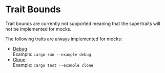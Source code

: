 # Trait Bounds

Trait bounds are currently not supported meaning that the supertraits will not be implemented for mocks.

The following traits are always implemented for mocks:

- [Debug](https://doc.rust-lang.org/std/fmt/trait.Debug.html)  
  Example: `cargo run --example debug`
- [Clone](https://doc.rust-lang.org/std/clone/trait.Clone.html)  
  Example: `cargo test --example clone` 

